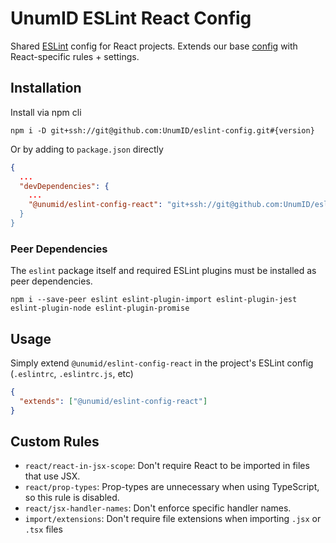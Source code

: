 # UnumID ESLint React Config

Shared [ESLint](https://eslint.org) config for React projects. Extends our base [config](https://github.com/UnumID/eslint-config) with React-specific rules + settings.

## Installation

Install via npm cli

```shell
npm i -D git+ssh://git@github.com:UnumID/eslint-config.git#{version}
```

Or by adding to `package.json` directly

```json
{
  ...
  "devDependencies": {
    ...
    "@unumid/eslint-config-react": "git+ssh://git@github.com:UnumID/eslint-config-react.git#{version}
  }
}
```

### Peer Dependencies

The `eslint` package itself and required ESLint plugins must be installed as peer dependencies.

```shell
npm i --save-peer eslint eslint-plugin-import eslint-plugin-jest eslint-plugin-node eslint-plugin-promise
```

## Usage

Simply extend `@unumid/eslint-config-react` in the project's ESLint config (`.eslintrc`, `.eslintrc.js`, etc)

```json
{
  "extends": ["@unumid/eslint-config-react"]
}
```

## Custom Rules

- `react/react-in-jsx-scope`: Don't require React to be imported in files that use JSX.
- `react/prop-types`: Prop-types are unnecessary when using TypeScript, so this rule is disabled.
- `react/jsx-handler-names`: Don't enforce specific handler names.
- `import/extensions`: Don't require file extensions when importing `.jsx` or `.tsx` files
